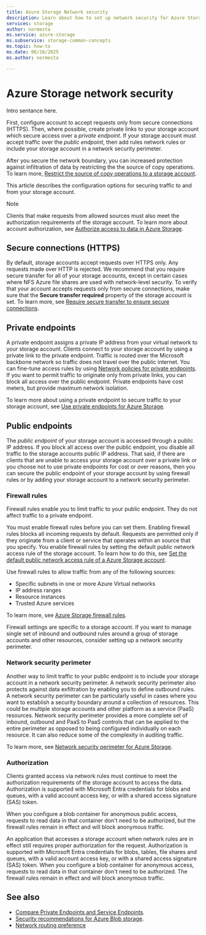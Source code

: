 ```yaml
---
title: Azure Storage Network security
description: Learn about how to set up network security for Azure Storage accounts.
services: storage
author: normesta
ms.service: azure-storage
ms.subservice: storage-common-concepts
ms.topic: how-to
ms.date: 06/18/2025
ms.author: normesta

---
```


# Azure Storage network security

Intro sentance here.

First, configure account to accept requests only from secure connections (HTTPS). Then, where possible, create private links to your storage account which secure access over a *private endpoint*. If your storage account must accept traffic over the *public endpoint*, then add rules network rules or include your storage account in a network security perimeter. 

After you secure the network boundary, you can increased protection against infiltration of data by restricting the the source of copy operations. To learn more, [Restrict the source of copy operations to a storage account](security-restrict-copy-operations.md).

This article describes the configuration options for securing traffic to and from your storage account.

> [!NOTE]
> Clients that make requests from allowed sources must also meet the authorization requirements of the storage account. To learn more about account authorization, see [Authorize access to data in Azure Storage](../common/authorize-data-access.md).

## Secure connections (HTTPS)

By default, storage accounts accept requests over HTTPS only. Any requests made over HTTP is rejected. We recommend that you require secure transfer for all of your storage accounts, except in certain cases where NFS Azure file shares are used with network-level security. To verify that your account accepts requests only from secure connections, make sure that the **Secure transfer required** property of the storage account is set. To learn more, see [Require secure transfer to ensure secure connections](storage-require-secure-transfer.md).

## Private endpoints

A private endpoint assigns a private IP address from your virtual network to your storage account. Clients connect to your storage account by using a private link to the private endpoint. Traffic is routed over the Microsoft backbone network so traffic does not travel over the public internet. You can fine-tune access rules by using [Network policies for private endpoints](../../private-link/disable-private-endpoint-network-policy.md). If you want to permit traffic to originate only from private links, you can block all access over the public endpoint. Private endpoints have cost meters, but provide maximum network isolation.

To learn more about using a private endpoint to secure traffic to your storage account, see [Use private endpoints for Azure Storage](storage-private-endpoints.md).

## Public endpoints

The *public endpoint* of your storage account is accessed through a public IP address. If you block all access over the public endpoint, you disable all traffic to the storage accounts public IP address. That said, if there are clients that are unable to access your storage account over a private link or you choose not to use private endpoints for cost or over reasons, then you can secure the public endpoint of your storage account by using firewall rules or by adding your storage account to a network security perimeter.

### Firewall rules

Firewall rules enable you to limit traffic to your public endpoint. They do not affect traffic to a private endpoint. 

You must enable firewall rules before you can set them. Enabling firewall rules blocks all incoming requests by default. Requests are permitted only if they originate from a client or service that operates within an source that you specify. You enable firewall rules by setting the default public network access rule of the storage account. To learn how to do this, see [Set the default public network access rule of a Azure Storage account](storage-network-security-set-default-access.md). 

Use firewall rules to allow traffic from any of the following sources:

- Specific subnets in one or more Azure Virtual networks
- IP address ranges
- Resource instances
- Trusted Azure services

To learn more, see [Azure Storage firewall rules](storage-network-security.md).

Firewall settings are specific to a storage account. If you want to manage single set of inbound and outbound rules around a group of storage accounts and other resources, consider setting up a network security perimeter.

### Network security perimeter

Another way to limit traffic to your public endpoint is to include your storage account in a network security perimeter. A network security perimeter also protects against data exfiltration by enabling you to define outbound rules. A network security perimeter can be particularly useful in cases where you want to establish a security boundary around a collection of resources. This could be multiple storage accounts and other platform as a service (PaaS) resources. Network security perimeter provides a more complete set of inbound, outbound and PaaS to PaaS controls that can be applied to the entire perimeter as opposed to being configured individually on each resource. It can also reduce some of the complexity in auditing traffic. 

To learn more, see [Network security perimeter for Azure Storage](storage-network-security-perimeter.md).

### Authorization

Clients granted access via network rules must continue to meet the authorization requirements of the storage account to access the data. Authorization is supported with Microsoft Entra credentials for blobs and queues, with a valid account access key, or with a shared access signature (SAS) token.

When you configure a blob container for anonymous public access, requests to read data in that container don't need to be authorized, but the firewall rules remain in effect and will block anonymous traffic.

An application that accesses a storage account when network rules are in effect still requires proper authorization for the request. Authorization is supported with Microsoft Entra credentials for blobs, tables, file shares and queues, with a valid account access key, or with a shared access signature (SAS) token. When you configure a blob container for anonymous access, requests to read data in that container don't need to be authorized. The firewall rules remain in effect and will block anonymous traffic.

## See also

- [Compare Private Endpoints and Service Endpoints](../../virtual-network/vnet-integration-for-azure-services.md#compare-private-endpoints-and-service-endpoints).
- [Security recommendations for Azure Blob storage](../blobs/security-recommendations.md).
- [Network routing preference](network-routing-preference.md)